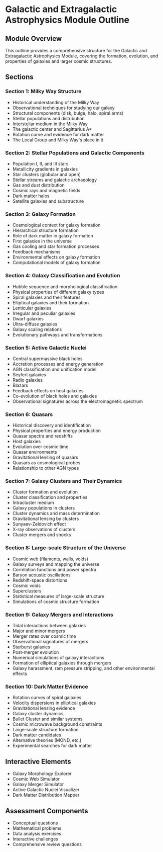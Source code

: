 # Galactic and Extragalactic Astrophysics Module Outline

## Module Overview
This outline provides a comprehensive structure for the Galactic and Extragalactic Astrophysics Module, covering the formation, evolution, and properties of galaxies and larger cosmic structures.

## Sections

### Section 1: Milky Way Structure
- Historical understanding of the Milky Way
- Observational techniques for studying our galaxy
- Structural components (disk, bulge, halo, spiral arms)
- Stellar populations and distribution
- Interstellar medium in the Milky Way
- The galactic center and Sagittarius A*
- Rotation curve and evidence for dark matter
- The Local Group and Milky Way's place in it

### Section 2: Stellar Populations and Galactic Components
- Population I, II, and III stars
- Metallicity gradients in galaxies
- Star clusters (globular and open)
- Stellar streams and galactic archaeology
- Gas and dust distribution
- Cosmic rays and magnetic fields
- Dark matter halos
- Satellite galaxies and substructure

### Section 3: Galaxy Formation
- Cosmological context for galaxy formation
- Hierarchical structure formation
- Role of dark matter in galaxy formation
- First galaxies in the universe
- Gas cooling and star formation processes
- Feedback mechanisms
- Environmental effects on galaxy formation
- Computational models of galaxy formation

### Section 4: Galaxy Classification and Evolution
- Hubble sequence and morphological classification
- Physical properties of different galaxy types
- Spiral galaxies and their features
- Elliptical galaxies and their formation
- Lenticular galaxies
- Irregular and peculiar galaxies
- Dwarf galaxies
- Ultra-diffuse galaxies
- Galaxy scaling relations
- Evolutionary pathways and transformations

### Section 5: Active Galactic Nuclei
- Central supermassive black holes
- Accretion processes and energy generation
- AGN classification and unification model
- Seyfert galaxies
- Radio galaxies
- Blazars
- Feedback effects on host galaxies
- Co-evolution of black holes and galaxies
- Observational signatures across the electromagnetic spectrum

### Section 6: Quasars
- Historical discovery and identification
- Physical properties and energy production
- Quasar spectra and redshifts
- Host galaxies
- Evolution over cosmic time
- Quasar environments
- Gravitational lensing of quasars
- Quasars as cosmological probes
- Relationship to other AGN types

### Section 7: Galaxy Clusters and Their Dynamics
- Cluster formation and evolution
- Cluster classification and properties
- Intracluster medium
- Galaxy populations in clusters
- Cluster dynamics and mass determination
- Gravitational lensing by clusters
- Sunyaev-Zeldovich effect
- X-ray observations of clusters
- Cluster mergers and shocks

### Section 8: Large-scale Structure of the Universe
- Cosmic web (filaments, walls, voids)
- Galaxy surveys and mapping the universe
- Correlation functions and power spectra
- Baryon acoustic oscillations
- Redshift-space distortions
- Cosmic voids
- Superclusters
- Statistical measures of large-scale structure
- Simulations of cosmic structure formation

### Section 9: Galaxy Mergers and Interactions
- Tidal interactions between galaxies
- Major and minor mergers
- Merger rates over cosmic time
- Observational signatures of mergers
- Starburst galaxies
- Post-merger evolution
- Numerical simulations of galaxy interactions
- Formation of elliptical galaxies through mergers
- Galaxy harassment, ram pressure stripping, and other environmental effects

### Section 10: Dark Matter Evidence
- Rotation curves of spiral galaxies
- Velocity dispersions in elliptical galaxies
- Gravitational lensing evidence
- Galaxy cluster dynamics
- Bullet Cluster and similar systems
- Cosmic microwave background constraints
- Large-scale structure formation
- Dark matter candidates
- Alternative theories (MOND, etc.)
- Experimental searches for dark matter

## Interactive Elements
- Galaxy Morphology Explorer
- Cosmic Web Simulator
- Galaxy Merger Simulator
- Active Galactic Nuclei Visualizer
- Dark Matter Distribution Mapper

## Assessment Components
- Conceptual questions
- Mathematical problems
- Data analysis exercises
- Interactive challenges
- Comprehensive review questions
